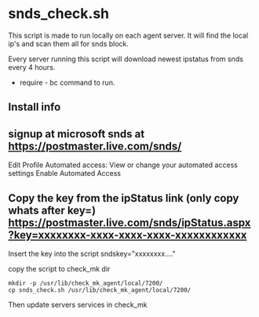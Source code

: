 # snds_check.sh 

This script is made to run locally on each agent server.
It will find the local ip's and scan them all for snds block.

Every server running this script will download newest ipstatus from snds every 4 hours.

- require - bc command to run.


## Install info

signup at microsoft snds at
https://postmaster.live.com/snds/
------
Edit Profile
Automated access: View or change your automated access settings
Enable Automated Access

Copy the key from the ipStatus link (only copy whats after key=)
https://postmaster.live.com/snds/ipStatus.aspx?key=xxxxxxxx-xxxx-xxxx-xxxx-xxxxxxxxxxxx
------

Insert the key into the script
sndskey="xxxxxxxx...."

copy the script to check_mk dir

	mkdir -p /usr/lib/check_mk_agent/local/7200/
	cp snds_check.sh /usr/lib/check_mk_agent/local/7200/

Then update servers services in check_mk

